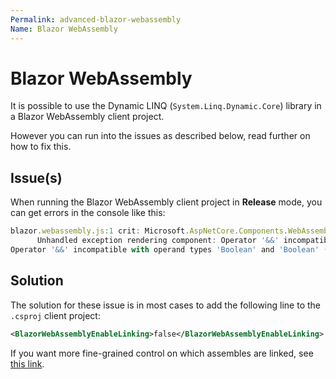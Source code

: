 ```yaml
---
Permalink: advanced-blazor-webassembly
Name: Blazor WebAssembly
---
```


# Blazor WebAssembly

It is possible to use the Dynamic LINQ (`System.Linq.Dynamic.Core`) library in a Blazor WebAssembly client project.

However you can run into the issues as described below, read further on how to fix this.


## Issue(s)

When running the Blazor WebAssembly client project in **Release** mode, you can get errors in the console like this:
``` js
blazor.webassembly.js:1 crit: Microsoft.AspNetCore.Components.WebAssembly.Rendering.WebAssemblyRenderer[100]
      Unhandled exception rendering component: Operator '&&' incompatible with operand types 'Boolean' and 'Boolean'
Operator '&&' incompatible with operand types 'Boolean' and 'Boolean' (at index 21)
```

## Solution

The solution for these issue is in most cases to add the following line to the `.csproj` client project:
``` xml
<BlazorWebAssemblyEnableLinking>false</BlazorWebAssemblyEnableLinking>
```

If you want more fine-grained control on which assembles are linked, see [this link](https://docs.microsoft.com/en-us/aspnet/core/blazor/host-and-deploy/configure-linker?view=aspnetcore-3.1#control-linking-with-a-configuration-file).